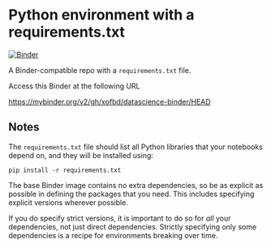 # Python environment with a requirements.txt

[![Binder](http://mybinder.org/badge_logo.svg)](https://mybinder.org/v2/gh/xofbd/datascience-binder/HEAD)

A Binder-compatible repo with a `requirements.txt` file.

Access this Binder at the following URL

https://mybinder.org/v2/gh/xofbd/datascience-binder/HEAD

## Notes
The `requirements.txt` file should list all Python libraries that your notebooks
depend on, and they will be installed using:

```
pip install -r requirements.txt
```

The base Binder image contains no extra dependencies, so be as
explicit as possible in defining the packages that you need. This includes
specifying explicit versions wherever possible.

If you do specify strict versions, it is important to do so for *all*
your dependencies, not just direct dependencies.
Strictly specifying only some dependencies is a recipe for environments
breaking over time.
